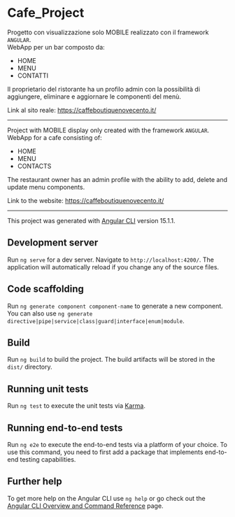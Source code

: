 # Cafe_Project

Progetto con visualizzazione solo MOBILE realizzato con il framework ```ANGULAR```. <br>
WebApp per un bar composto da:
- HOME
- MENU
- CONTATTI

Il proprietario del ristorante ha un profilo admin con la possibilità di aggiungere, eliminare e aggiornare le componenti del menù.

Link al sito reale: https://caffeboutiquenovecento.it/

-------------------------------------------------------------------------------------------------------------------------------------

Project with MOBILE display only created with the framework ```ANGULAR```. <br>
WebApp for a cafe consisting of:
- HOME
- MENU
- CONTACTS

The restaurant owner has an admin profile with the ability to add, delete and update menu components.

Link to the website: https://caffeboutiquenovecento.it/

-------------------------------------------------------------------------------------------------------------------------------------

This project was generated with [Angular CLI](https://github.com/angular/angular-cli) version 15.1.1.

## Development server

Run `ng serve` for a dev server. Navigate to `http://localhost:4200/`. The application will automatically reload if you change any of the source files.

## Code scaffolding

Run `ng generate component component-name` to generate a new component. You can also use `ng generate directive|pipe|service|class|guard|interface|enum|module`.

## Build

Run `ng build` to build the project. The build artifacts will be stored in the `dist/` directory.

## Running unit tests

Run `ng test` to execute the unit tests via [Karma](https://karma-runner.github.io).

## Running end-to-end tests

Run `ng e2e` to execute the end-to-end tests via a platform of your choice. To use this command, you need to first add a package that implements end-to-end testing capabilities.

## Further help

To get more help on the Angular CLI use `ng help` or go check out the [Angular CLI Overview and Command Reference](https://angular.io/cli) page.
